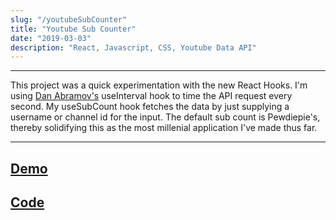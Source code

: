 ```yaml
---
slug: "/youtubeSubCounter"
title: "Youtube Sub Counter"
date: "2019-03-03"
description: "React, Javascript, CSS, Youtube Data API"
---
```

---

This project was a quick experimentation with the new React Hooks. I'm using [Dan Abramov's](https://github.com/gaearon) useInterval hook to time the API request every second. My useSubCount hook fetches the data by just supplying a username or channel id for the input. The default sub count is Pewdiepie's, thereby solidifying this as the most millenial application I've made thus far.

---
[Demo](https://stormy-plateau-84954.herokuapp.com/)
---
[Code](https://github.com/danny-rangel/youtubeSubCounter)
---